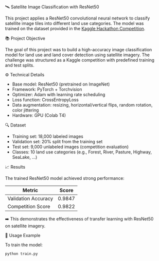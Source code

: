 🛰️ Satellite Image Classification with ResNet50

This project applies a ResNet50 convolutional neural network to classify satellite image tiles
into different land use categories. The model was trained on the dataset provided in the
[Kaggle Hackathon Competition](https://www.kaggle.com/competitions/umr-ml-2025-hackathon-2).

📚 Project Objective

The goal of this project was to build a high-accuracy image classification model for land use
and land cover detection using satellite imagery. The challenge was structured as a Kaggle competition
with predefined training and test splits.

⚙️ Technical Details

- Base model: ResNet50 (pretrained on ImageNet)
- Framework: PyTorch + Torchvision
- Optimizer: Adam with learning rate scheduling
- Loss function: CrossEntropyLoss
- Data augmentation: resizing, horizontal/vertical flips, random rotation, color jittering
- Hardware: GPU (Colab T4)

🔍 Dataset

- Training set: 18,000 labeled images
- Validation set: 20% split from the training set
- Test set: 9,000 unlabeled images (competition evaluation)
- Classes: 10 land use categories (e.g., Forest, River, Pasture, Highway, SeaLake, …)

📈 Results

The trained ResNet50 model achieved strong performance:

Metric              | Score
--------------------|-------
Validation Accuracy | 0.9847
Competition Score   | 0.9822

➡️ This demonstrates the effectiveness of transfer learning with ResNet50 on satellite imagery.

🚀 Usage Example

To train the model:

```python
python train.py

